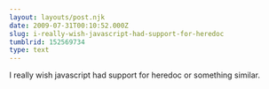 ```yaml
---
layout: layouts/post.njk
date: 2009-07-31T00:10:52.000Z
slug: i-really-wish-javascript-had-support-for-heredoc
tumblrid: 152569734
type: text
---
```

<p>I really wish javascript had support for heredoc or something similar.</p>
